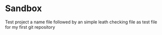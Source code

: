 # Sandbox
Test project
a name file followed by an simple leath checking file as test file for my first git repository
